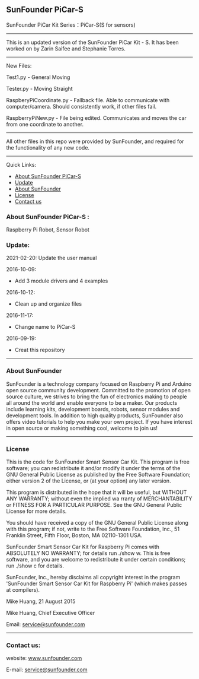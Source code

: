 ## SunFounder PiCar-S
SunFounder PiCar Kit Series：PiCar-S(S for sensors)
_______________________________________________________________________
This is an updated version of the SunFounder PiCar Kit - S. 
It has been worked on by Zarin Saifee and Stephanie Torres. 
_______________________________________________________________________
New Files:

Test1.py - General Moving

Tester.py - Moving Straight

RaspberyPiCoordinate.py - Fallback file. Able to communicate with 
computer/camera. Should consistently work, if other files fail.

RaspberryPiNew.py - File being edited. Communicates and moves the car
from one coordinate to another. 

________________________________________________________________________
All other files in this repo were provided by SunFounder, and required
for the functionality of any new code. 
________________________________________________________________________



Quick Links:

 * [About SunFounder PiCar-S](#about_this_kit)
 * [Update](#update)
 * [About SunFounder](#about_sunfounder)
 * [License](#license)
 * [Contact us](#contact_us)

<a id="about_this_kit"></a>
### About SunFounder PiCar-S :
Raspberry Pi Robot, Sensor Robot

<a id="update"></a>
### Update:

2021-02-20:
Update the user manual

2016-10-09:
 - Add 3 module drivers and 4 examples

 2016-10-12:
 - Clean up and organize files

 2016-11-17:
 - Change name to PiCar-S

2016-09-19:
 - Creat this repository

----------------------------------------------
<a id="about_sunfounder"></a>
### About SunFounder
SunFounder is a technology company focused on Raspberry Pi and Arduino open source community development. Committed to the promotion of open source culture, we strives to bring the fun of electronics making to people all around the world and enable everyone to be a maker. Our products include learning kits, development boards, robots, sensor modules and development tools. In addition to high quality products, SunFounder also offers video tutorials to help you make your own project. If you have interest in open source or making something cool, welcome to join us!

----------------------------------------------
<a id="license"></a>
### License
This is the code for SunFounder Smart Sensor Car Kit.
This program is free software; you can redistribute it and/or modify it under the terms of the GNU General Public License as published by the Free Software Foundation; either version 2 of the License, or (at your option) any later version.

This program is distributed in the hope that it will be useful, but WITHOUT ANY WARRANTY; without even the implied wa rranty of MERCHANTABILITY or FITNESS FOR A PARTICULAR PURPOSE. See the GNU General Public License for more details.

You should have received a copy of the GNU General Public License along with this program; if not, write to the Free Software Foundation, Inc., 51 Franklin Street, Fifth Floor, Boston, MA 02110-1301 USA.

SunFounder Smart Sensor Car Kit for Raspberry Pi comes with ABSOLUTELY NO WARRANTY; for details run ./show w. This is free software, and you are welcome to redistribute it under certain conditions; run ./show c for details.

SunFounder, Inc., hereby disclaims all copyright interest in the program 'SunFounder Smart Sensor Car Kit for Raspberry Pi' (which makes passes at compilers).

Mike Huang, 21 August 2015

Mike Huang, Chief Executive Officer

Email: service@sunfounder.com

----------------------------------------------
<a id="contact_us"></a>
### Contact us:
website:
	www.sunfounder.com

E-mail:
	service@sunfounder.com
